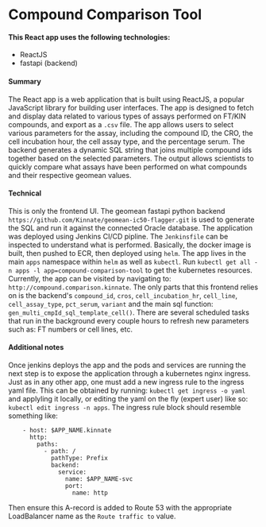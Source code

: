 # Compound Comparison Tool

#### This React app uses the following technologies:

- ReactJS
- fastapi (backend)

#### Summary

The React app is a web application that is built using ReactJS, a popular JavaScript library for building user interfaces.
The app is designed to fetch and display data related to various types of assays performed on FT/KIN compounds, and export as a `.csv` file.
The app allows users to select various parameters for the assay, including the compound ID, the CRO,
the cell incubation hour, the cell assay type, and the percentage serum. The
backend generates a dynamic SQL string that joins multiple compound ids together
based on the selected parameters. The output allows scientists to quickly
compare what assays have been performed on what compounds and their respective
geomean values.

#### Technical

This is only the frontend UI. The geomean fastapi python backend `https://github.com/Kinnate/geomean-ic50-flagger.git` is used to generate the SQL and run it
against the connected Oracle database. The application was deployed using
Jenkins CI/CD pipline. The `Jenkinsfile` can be inspected to understand what is
performed. Basically, the docker image is built, then pushed to ECR, then
deployed using `helm`. The app lives in the main `apps` namespace within `helm`
as well as `kubectl`. Run `kubectl get all -n apps -l app=compound-comparison-tool` to get the kubernetes resources. Currently, the
app can be visited by navigating to: `http://compound.comparison.kinnate`. The
only parts that this frontend relies on is the backend's `compound_id`, `cros`,
`cell_incubation_hr`, `cell_line`, `cell_assay_type`, `pct_serum`, `variant` and
the main sql function: `gen_multi_cmpId_sql_template_cell()`. There are several
scheduled tasks that run in the background every couple hours to refresh new
parameters such as: FT numbers or cell lines, etc.

#### Additional notes

Once jenkins deploys the app and the pods and services are running the next step
is to expose the application through a kubernetes nginx ingress. Just as in any other app, one must add a new ingress rule to the
ingress yaml file. This can be obtained by running: `kubectl get ingress -o yaml` and applyling it locally, or editing the yaml on the fly (expert user)
like so: `kubectl edit ingress -n apps`. The ingress rule block should resemble
something like:

```
    - host: $APP_NAME.kinnate
      http:
        paths:
          - path: /
            pathType: Prefix
            backend:
              service:
                name: $APP_NAME-svc
                port:
                  name: http
```

Then ensure this A-record is added to Route 53 with the appropriate LoadBalancer
name as the `Route traffic to` value.
